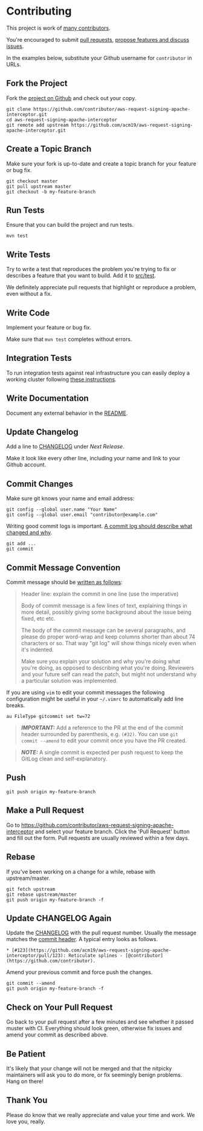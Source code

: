 # Contributing

This project is work of [many contributors](https://github.com/acm19/aws-request-signing-apache-interceptor/graphs/contributors).

You're encouraged to submit [pull requests](https://github.com/acm19/aws-request-signing-apache-interceptor/pulls), [propose features and discuss issues](https://github.com/acm19/aws-request-signing-apache-interceptor/issues).

In the examples below, substitute your Github username for `contributor` in URLs.

## Fork the Project

Fork the [project on Github](https://github.com/acm19/aws-request-signing-apache-interceptor) and check out your copy.

```
git clone https://github.com/contributor/aws-request-signing-apache-interceptor.git
cd aws-request-signing-apache-interceptor
git remote add upstream https://github.com/acm19/aws-request-signing-apache-interceptor.git
```

## Create a Topic Branch

Make sure your fork is up-to-date and create a topic branch for your feature or bug fix.

```
git checkout master
git pull upstream master
git checkout -b my-feature-branch
```

## Run Tests

Ensure that you can build the project and run tests.

```
mvn test
```

## Write Tests

Try to write a test that reproduces the problem you're trying to fix or describes a feature that you want to build. Add it to [src/test](src/test).

We definitely appreciate pull requests that highlight or reproduce a problem, even without a fix.

## Write Code

Implement your feature or bug fix.

Make sure that `mvn test` completes without errors.

## Integration Tests

To run integration tests against real infrastructure you can easily deploy a working cluster following [these instructions](infra/README.md).

## Write Documentation

Document any external behavior in the [README](README.md).

## Update Changelog

Add a line to [CHANGELOG](CHANGELOG.md) under *Next Release*.

Make it look like every other line, including your name and link to your Github account.

## Commit Changes

Make sure git knows your name and email address:

```
git config --global user.name "Your Name"
git config --global user.email "contributor@example.com"
```

Writing good commit logs is important. [A commit log should describe what changed and why](#commit-message-convention).

```
git add ...
git commit
```

## Commit Message Convention

Commit message should be [written as follows](https://github.com/torvalds/subsurface-for-dirk/blob/a48494d2fbed58c751e9b7e8fbff88582f9b2d02/README#L88):

> Header line: explain the commit in one line (use the imperative)
>
> Body of commit message is a few lines of text, explaining things in more detail, possibly giving some background about the issue being fixed, etc etc.
>
> The body of the commit message can be several paragraphs, and please do proper word-wrap and keep columns shorter than about 74 characters or so. That way "git log" will show things nicely even when it's indented.
>
> Make sure you explain your solution and why you're doing what you're doing, as opposed to describing what you're doing. Reviewers and your future self can read the patch, but might not understand why a particular solution was implemented.

If you are using `vim` to edit your commit messages the following configuration might be useful in your `~/.vimrc` to automatically add line breaks.
```
au FileType gitcommit set tw=72
```

> **_IMPORTANT:_** Add a reference to the PR at the end of the commit header surrounded by parenthesis, e.g. `(#32)`. You can use `git commit --amend` to edit your commit once you have the PR created.

> **_NOTE:_** A single commit is expected per push request to keep the GitLog clean and self-explanatory.

## Push

```
git push origin my-feature-branch
```

## Make a Pull Request

Go to https://github.com/contributor/aws-request-signing-apache-interceptor and select your feature branch.
Click the 'Pull Request' button and fill out the form. Pull requests are usually reviewed within a few days.

## Rebase

If you've been working on a change for a while, rebase with upstream/master.

```
git fetch upstream
git rebase upstream/master
git push origin my-feature-branch -f
```

## Update CHANGELOG Again

Update the [CHANGELOG](CHANGELOG.md) with the pull request number. Usually the message matches the [commit header](#commit-message-convention). A typical entry looks as follows.

```
* [#123](https://github.com/acm19/aws-request-signing-apache-interceptor/pull/123): Reticulate splines - [@contributor](https://github.com/contributor).
```

Amend your previous commit and force push the changes.

```
git commit --amend
git push origin my-feature-branch -f
```

## Check on Your Pull Request

Go back to your pull request after a few minutes and see whether it passed muster with CI. Everything should look green, otherwise fix issues and amend your commit as described above.

## Be Patient

It's likely that your change will not be merged and that the nitpicky maintainers will ask you to do more, or fix seemingly benign problems. Hang on there!

## Thank You

Please do know that we really appreciate and value your time and work. We love you, really.
